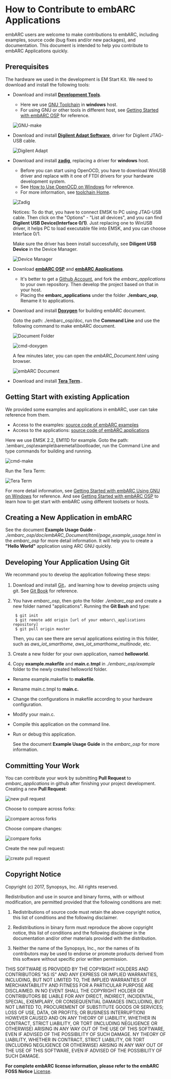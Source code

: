 # How to Contribute to embARC Applications

embARC users are welcome to make contributions to embARC, including examples, source code (bug fixes and/or new packages), and documentation. This document is intended to help you contribute to embARC Applications quickly.

## Prerequisites

The hardware we used in the development is EM Start Kit. We need to download and install the following tools: 

+ Download and install [**Development Tools**](http://embarc.org/tools.html "IDE"). 
	+ Here we use [GNU Toolchain](https://github.com/foss-for-synopsys-dwc-arc-processors/toolchain/releases "GNU Toolchain") in **windows** host.
	+ For using GNU or other tools in different host, see [Getting Started with embARC OSP](https://github.com/foss-for-synopsys-dwc-arc-processors/embarc_osp/wiki/Getting-Started-with-embARC-OSP "Getting Started with embARC OSP") for reference.
	
	![GNU-make](http://i.imgur.com/wcpgoKn.png)

+ Download and install [**Digilent Adapt Software**](http://store.digilentinc.com/digilent-adept-2-download-only/ "Digilent Adapt Software"), driver for Digilent JTAG-USB cable.

	![Digilent Adapt](http://i.imgur.com/aSPUBuW.png)

+ Download and install [**zadig**](http://zadig.akeo.ie/ "zadig"), replacing a driver for **windows** host.
	+ Before you can start using OpenOCD, you have to download WinUSB driver and replace with it one of FTDI drivers for your hardware development system.
	+ See [How to Use OpenOCD on Windows](https://github.com/foss-for-synopsys-dwc-arc-processors/arc_gnu_eclipse/wiki/How-to-Use-OpenOCD-on-Windows "How to Use OpenOCD on Windows") for reference.
	+ For more information, see [toolchain Home](https://github.com/foss-for-synopsys-dwc-arc-processors/toolchain/wiki "Home").
	
	![Zadig](http://i.imgur.com/q6Q6SFX.png)

	Notices: To do that, you have to connect EMSK to PC using JTAG-USB cable. Then click on the "Options" - "List all devices", and you can find **Digilent USB Device(Interface 0/1)**. Just replacing one to WinUSB driver, it helps PC to load executable file into EMSK, and you can choose Interface 0/1.

	Make sure the driver has been install successfully, see **Diligent USB Device** in the Device Manager.

	![Device Manager](http://i.imgur.com/Amm5Lej.png)

+ Download [**embARC OSP**](https://github.com/foss-for-synopsys-dwc-arc-processors/embarc_osp "embARC Software") and [**embARC Applications**](https://github.com/foss-for-synopsys-dwc-arc-processors/embarc_applications "embARC Applications").
	+ It's better to get a [Github Account](https://github.com/ "Github account"), and fork the *embarc\_applications* to your own repository. Then develop the project based on that in your host.
	+ Placing the **embarc\_applications** under the folder **./embarc\_osp**, Rename it to applications.

+ Download and install [**Doxygen**](http://www.stack.nl/~dimitri/doxygen/download.html "Doxygen") for building embARC document.

	Goto the path: ./embarc\_osp/doc, run the **Command Line** and use the following command to make embARC document.

	![Document Folder](http://i.imgur.com/Ix9Q6wF.png) 

	![cmd-doxygen](http://i.imgur.com/gwQfcte.png)

	A few minutes later, you can open the *embARC\_Document.html* using browser.

	![embARC Document](http://i.imgur.com/wRUWgNd.png)

+ Download and install [**Tera Term**](https://zh.osdn.net/projects/ttssh2/ "Tera Term")..

## Getting Start with existing Application

We provided some examples and applications in embARC, user can take reference from them.

+ Access to the examples: [source code of embARC examples](https://github.com/foss-for-synopsys-dwc-arc-processors/embarc_osp/tree/master/example "examples")
+ Access to the applications: [source code of embARC applications](https://github.com/foss-for-synopsys-dwc-arc-processors/embarc_applications "applications")

Here we use EMSK 2.2, EM11D for example. Goto the path: .\embarc_osp\example\baremetal\bootloader, run the Command Line and type commands for building and running.

![cmd-make](http://i.imgur.com/Kuv2dlz.png)

Run the Tera Term:

![Tera Term](http://i.imgur.com/eSYr6HN.png)

For more detail information, see [Getting Started with embARC Using GNU on Windows](https://github.com/foss-for-synopsys-dwc-arc-processors/embarc_osp/wiki/Getting-Started-with-embARC-Using-GNU-on-Windows#building-and-running-your-first-example "Getting Started with embARC Using GNU on Windows") for reference. And see [Getting Started with embARC OSP](https://github.com/foss-for-synopsys-dwc-arc-processors/embarc_osp/wiki/Getting-Started-with-embARC-OSP "Getting Started with embARC OSP") to learn how to get start with embARC using different toolsets or hosts.

## Creating a New Application in embARC

See the document **Example Usage Guide** - *./embarc\_osp/doc/embARC\_Document/html/page\_example\_usage.html* in the *embarc\_osp* for more detail information. It will help you to create a **"Hello World"** application using ARC GNU quickly.

## Developing Your Application Using Git

We recommand you to develop the application following these steps:

1) Download and install [Git](https://git-for-windows.github.io/ "Git")，and learning how to develop projects using git. See [Git Book](https://git-scm.com/book/en/v2 "Git Book") for reference.

2) You have *embarc\_osp*, then goto the folder *./embarc\_osp* and create a new folder named "applications". Running the **Git Bash** and type:

		$ git init
		$ git remote add origin [url of your embarc\_applications repository]
		$ git pull origin master

   Then, you can see there are serval applications existing in this folder, such as *aws_iot_smarthome*, *aws_iot_smarthome_multinode*, etc.

3) Create a new folder for your own application, named **helloworld**.

4) Copy **example.makefile** and **main.c.tmpl** in *./embarc\_osp/example* folder to the newly created helloworld folder.

+ Rename example.makefile to **makefile**.
+ Rename main.c.tmpl to **main.c.**
+ Change the configurations in makefile according to your hardware configuration.
+ Modify your main.c.
+ Compile this application on the command line.
+ Run or debug this application.

   See the document **Example Usage Guide** in the *embarc\_osp* for more information.

## Committing Your Work

You can contribute your work by submitting **Pull Request** to *embarc\_applications* in github after finishing your project development. Creating a new **Pull Request**:

![new pull request](http://i.imgur.com/YrpOmXn.png)

Choose to compare across forks:

![compare across forks](http://i.imgur.com/Zl97kJV.png)

Choose compare changes:

![compare forks](http://i.imgur.com/5AgRJAL.png)

Create the new pull request:

![create pull request](http://i.imgur.com/4zpWJ7V.png)

## Copyright Notice

Copyright (c) 2017, Synopsys, Inc. All rights reserved.

Redistribution and use in source and binary forms, with or without modification, are permitted provided that the following conditions are met:

1) Redistributions of source code must retain the above copyright notice, this list of conditions and the following disclaimer.

2) Redistributions in binary form must reproduce the above copyright notice, this list of conditions and the following disclaimer in the documentation and/or other materials provided with the distribution.

3) Neither the name of the Synopsys, Inc., nor the names of its contributors may be used to endorse or promote products derived from this software without specific prior written permission.

THIS SOFTWARE IS PROVIDED BY THE COPYRIGHT HOLDERS AND CONTRIBUTORS "AS IS" AND ANY EXPRESS OR IMPLIED WARRANTIES, INCLUDING, BUT NOT LIMITED TO, THE IMPLIED WARRANTIES OF MERCHANTABILITY AND FITNESS FOR A PARTICULAR PURPOSE ARE DISCLAIMED. IN NO EVENT SHALL THE COPYRIGHT HOLDER OR CONTRIBUTORS BE LIABLE FOR ANY DIRECT, INDIRECT, INCIDENTAL, SPECIAL, EXEMPLARY, OR CONSEQUENTIAL DAMAGES (INCLUDING, BUT NOT LIMITED TO, PROCUREMENT OF SUBSTITUTE GOODS OR SERVICES; LOSS OF USE, DATA, OR PROFITS; OR BUSINESS INTERRUPTION) HOWEVER CAUSED AND ON ANY THEORY OF LIABILITY, WHETHER IN CONTRACT, STRICT LIABILITY, OR TORT (INCLUDING NEGLIGENCE OR OTHERWISE) ARISING IN ANY WAY OUT OF THE USE OF THIS SOFTWARE, EVEN IF ADVISED OF THE POSSIBILITY OF SUCH DAMAGE. NY THEORY OF LIABILITY, WHETHER IN CONTRACT, STRICT LIABILITY, OR TORT (INCLUDING NEGLIGENCE OR OTHERWISE) ARISING IN ANY WAY OUT OF THE USE OF THIS SOFTWARE, EVEN IF ADVISED OF THE POSSIBILITY OF SUCH DAMAGE.

**For complete embARC license information, please refer to the embARC FOSS Notice** [License](file:///C:/WorkSpace/Files/embarc_osp_liteos/doc/embARC_Document/html/page_license.html "License"). 